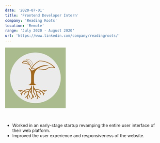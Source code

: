 ```yaml
---
date: '2020-07-01'
title: 'Frontend Developer Intern'
company: 'Reading Roots'
location: 'Remote'
range: 'July 2020 - August 2020'
url: 'https://www.linkedin.com/company/readingroots/'
---
```


![Reading Roots Logo](./readingRootsLogo.jpeg)

<br />

- Worked in an early-stage startup revamping the entire user interface of their web platform.
- Improved the user experience and responsiveness of the website.
